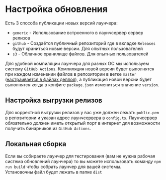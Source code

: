 # Настройка обновления

Есть 3 способа публикации новых версий лаунчера:

- `generic` - Использование встроенного в лаунчсервер сервер релизов
- `github` - Создаётся публичный репозиторий где в вкладке `Releases` будут храниться новые версии. Для опытных пользователей
- `s3` - Облачное хранилище файлов. Для опытных пользователей

Для удобной компиляции лаунчера для разных ОС мы используем систему `GitHub Actions`.
Компиляция новой версии будет выполнятся при каждом изменении файлов в репозитории в ветке `master` ([настраивается в файлах деплоя](https://github.com/AuroraTeam/Launcher/blob/9462126b73bcaf68dae50be9befd237a08696924/.github/workflows/release.yml#L5)), а публикация новой версии будет выполнятся когда в конфиге `package.json` измениться значение `version`.

## Настройка выгрузки релизов

Для корректной выгрузки релизов у вас уже должен лежать `public.pem` в репозитории и указан адрес лаунчсервера в `config.ts`. 
Лаунчсервер обязательно должен иметь открытый порт в интернет для возможности получить бинарников из `GitHub Actions`.

## Локальная сборка

Если вы собираете лаунчер для тестирования (вам не нужна рабочая система обновлений лаунчера) то вы можете использовать команду `npm run build` чтобы собрать лаунчер для вашей системы.  
Установочны файл будет лежать в папке `dist`